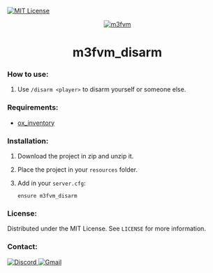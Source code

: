 [![MIT License][license-shield]][license-url]

<div align="center">
	<a href="https://github.com/matteo0003/m3fvm_carkey">
		<img src="https://i.imgur.com/OeLhwaV.png" alt="m3fvm">
	</a>
</div>

<div align="center">
	<h1>m3fvm_disarm</h1>
	<p></p>
</div>

### How to use:

1. Use `/disarm <player>` to disarm yourself or someone else.


### Requirements:

- [ox_inventory](https://github.com/overextended/ox_inventory/releases)

### Installation:

1. Download the project in zip and unzip it.
2. Place the project in your `resources` folder.
3. Add in your `server.cfg`:

	```
	ensure m3fvm_disarm
	```

### License:

Distributed under the MIT License. See `LICENSE` for more information.

### Contact:

<a href="https://discord.gg/NqqtkS7ekj" target="_blank">
	<img src="https://img.shields.io/badge/Discord-7289DA?style=for-the-badge&logo=discord&logoColor=white" alt="Discord">
</a>
<a href="mailto:matteo.angoin@icloud.com">
	<img src="https://img.shields.io/badge/Gmail-D14836?style=for-the-badge&logo=gmail&logoColor=white" alt="Gmail">
</a>

[license-shield]: https://img.shields.io/github/license/matteo0003/m3fvm_disarm.svg?style=for-the-badge
[license-url]: https://github.com/matteo0003/m3fvm_disarm/blob/master/LICENSE.txt
